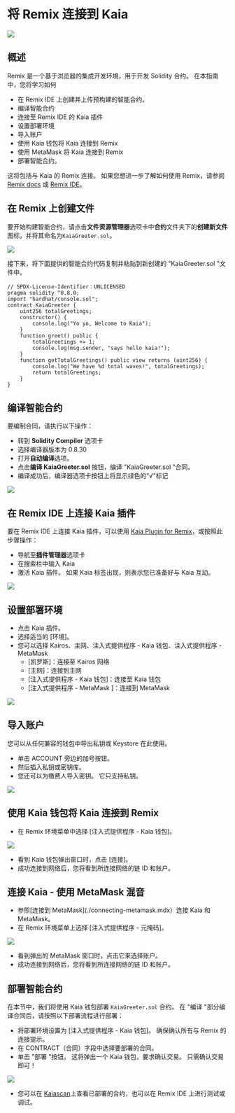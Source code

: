 # 将 Remix 连接到 Kaia

![](/img/banners/kaia-remix.png)

## 概述<a href="#overview" id="overview"></a>

Remix 是一个基于浏览器的集成开发环境，用于开发 Solidity 合约。 在本指南中，您将学习如何

- 在 Remix IDE 上创建并上传预构建的智能合约。
- 编译智能合约
- 连接至 Remix IDE 的 Kaia 插件
- 设置部署环境
- 导入账户
- 使用 Kaia 钱包将 Kaia 连接到 Remix
- 使用 MetaMask 将 Kaia 连接到 Remix
- 部署智能合约。

这将包括与 Kaia 的 Remix 连接。 如果您想进一步了解如何使用 Remix，请参阅 [Remix docs](https://remix-ide.readthedocs.io/en/latest/) 或 [Remix IDE](https://remix.ethereum.org/)。

## 在 Remix 上创建文件<a href="#creating-a-file-on-remix" id="creating-a-file-on-remix"></a>

要开始构建智能合约，请点击**文件资源管理器**选项卡中**合约**文件夹下的**创建新文件**图标，并将其命名为`KaiaGreeter.sol`。

![](/img/build/smart-contracts/kg-remix-file.png)

接下来，将下面提供的智能合约代码复制并粘贴到新创建的 "KaiaGreeter.sol "文件中。

```solidity
// SPDX-License-Identifier：UNLICENSED
pragma solidity ^0.8.0;
import "hardhat/console.sol";
contract KaiaGreeter {
    uint256 totalGreetings;
    constructor() {
        console.log("Yo yo, Welcome to Kaia");
    }
    function greet() public {
        totalGreetings += 1;
        console.log(msg.sender, "says hello kaia!");
    }
    function getTotalGreetings() public view returns (uint256) {
        console.log("We have %d total waves!", totalGreetings);
        return totalGreetings;
    }
}
```

## 编译智能合约<a href="#compile-smart-contract" id="compile-smart-contract"></a>

要编制合同，请执行以下操作：

- 转到 **Solidity Compiler** 选项卡
- 选择编译器版本为 0.8.30
- 打开**自动编译**选项。
- 点击**编译 KaiaGreeter.sol** 按钮，编译 "KaiaGreeter.sol "合同。
- 编译成功后，编译器选项卡按钮上将显示绿色的"√"标记

![](/img/build/smart-contracts/kg-remix-compile.png)

## 在 Remix IDE 上连接 Kaia 插件<a href="#connect-to-kaia-plugin" id="connect-to-kaia-plugin"></a>

要在 Remix IDE 上连接 Kaia 插件，可以使用 [Kaia Plugin for Remix](https://ide.kaia.io/)，或按照此步骤操作：

- 导航至**插件管理器**选项卡
- 在搜索栏中输入 Kaia
- 激活 Kaia 插件。 如果 Kaia 标签出现，则表示您已准备好与 Kaia 互动。

![](/img/build/smart-contracts/kg-plugin-manager.png)

## 设置部署环境 <a href="#setting-up-deployment-env" id="setting-up-deployment-env"></a>

- 点击 Kaia 插件。
- 选择适当的 [环境]。
- 您可以选择 Kairos、主网、注入式提供程序 - Kaia 钱包、注入式提供程序 - MetaMask
  - [凯罗斯]：连接至 Kairos 网络
  - [主网]：连接到主网
  - [注入式提供程序 - Kaia 钱包]：连接至 Kaia 钱包
  - [注入式提供程序 - MetaMask ]：连接到 MetaMask

![](/img/build/smart-contracts/kg-remix-env.png)

## 导入账户<a href="#import-account" id="import-account"></a>

您可以从任何兼容的钱包中导出私钥或 Keystore 在此使用。

- 单击 ACCOUNT 旁边的加号按钮。
- 然后插入私钥或密钥库。
- 您还可以为缴费人导入密钥。 它只支持私钥。

![](/img/build/smart-contracts/kg-import-account.png)

## 使用 Kaia 钱包将 Kaia 连接到 Remix<a href="#connect-to-kaia-using-kaia-wallet" id="connect-to-kaia-using-kaia-wallet"></a>

- 在 Remix 环境菜单中选择 [注入式提供程序 - Kaia 钱包]。

![](/img/build/smart-contracts/kg-ip-kw.png)

- 看到 Kaia 钱包弹出窗口时，点击 [连接]。
- 成功连接到网络后，您将看到所连接网络的链 ID 和账户。

## 连接 Kaia - 使用 MetaMask 混音<a href="#connect-to-kaia-using-metamask" id="connect-to-kaia-using-metamask"></a>

- 参照[连接到 MetaMask](./connecting-metamask.mdx）连接 Kaia 和 MetaMask。
- 在 Remix 环境菜单上选择 [注入式提供程序 - 元掩码]。

![](/img/build/smart-contracts/kg-ip-mm.png)

- 看到弹出的 MetaMask 窗口时，点击它来选择账户。
- 成功连接到网络后，您将看到所连接网络的链 ID 和账户。

## 部署智能合约<a href="#deploying-contract" id="deploying-contract"></a>

在本节中，我们将使用 Kaia 钱包部署 `KaiaGreeter.sol` 合约。 在 "编译 "部分编译合同后，请按照以下部署流程进行部署：

- 将部署环境设置为 [注入式提供程序 - Kaia 钱包]。 确保确认所有与 Remix 的连接提示。
- 在 CONTRACT（合同）字段中选择要部署的合同。
- 单击 "部署 "按钮。 这将弹出一个 Kaia 钱包，要求确认交易。 只需确认交易即可！

![](/img/build/smart-contracts/kg-deployed.png)

- 您可以在 [Kaiascan](https://kairos.kaiascan.io/)上查看已部署的合约，也可以在 Remix IDE 上进行测试或调试。

